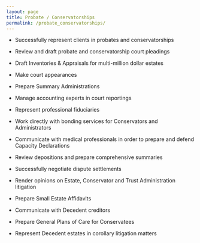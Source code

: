 ```yaml
---
layout: page
title: Probate / Conservatorships
permalink: /probate_conservatorships/
---
```


- Successfully represent clients in probates and conservatorships

- Review and draft probate and conservatorship court pleadings

- Draft Inventories & Appraisals for multi-million dollar estates

- Make court appearances

- Prepare Summary Administrations

- Manage accounting experts in court reportings

- Represent professional fiduciaries 

- Work directly with bonding services for Conservators and Administrators

- Communicate with medical professionals in order to prepare and defend Capacity Declarations

- Review depositions and prepare comprehensive summaries

- Successfully negotiate dispute settlements

- Render opinions on Estate, Conservator and Trust Administration litigation

- Prepare Small Estate Affidavits

- Communicate with Decedent creditors

- Prepare General Plans of Care for Conservatees

- Represent Decedent estates in corollary litigation matters
